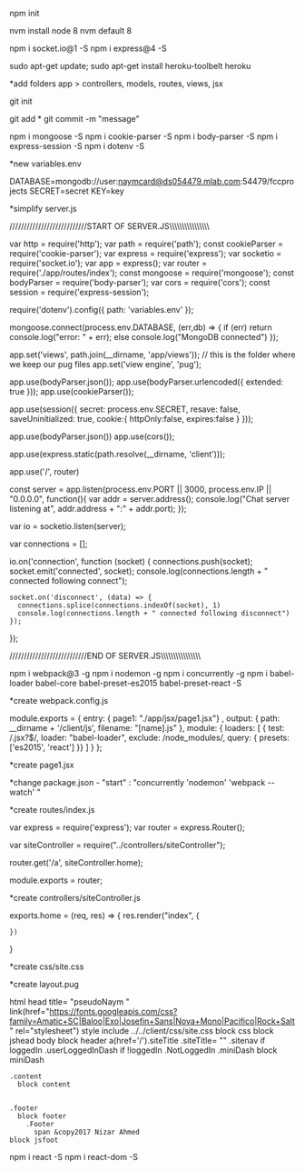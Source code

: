 npm init

nvm install node 8
nvm default 8


npm i socket.io@1 -S
npm i express@4 -S


 sudo apt-get update; sudo apt-get install heroku-toolbelt heroku
 
 *add folders app > controllers, models, routes, views, jsx

 
 git init
 
 git add *
 git commit -m "message"
 
npm i mongoose -S
npm i cookie-parser -S
npm i body-parser -S
npm i express-session -S
 npm i dotenv -S
 
 
*new variables.env

DATABASE=mongodb://user:naymcard@ds054479.mlab.com:54479/fccprojects
SECRET=secret
KEY=key

*simplify server.js

///////////////////////////START OF SERVER.JS\\\\\\\\\\\\\\\\\\\\\\\\\\\\\\\

var http = require('http');
var path = require('path');
const cookieParser = require('cookie-parser');
var express = require('express');
var socketio = require('socket.io');
var app = express();
var router = require('./app/routes/index');
const mongoose = require('mongoose');
const bodyParser = require('body-parser');
var cors = require('cors');
const session = require('express-session');

require('dotenv').config({ path: 'variables.env' });


mongoose.connect(process.env.DATABASE, (err,db) => {
  if (err) return console.log("error: " + err);
  else console.log("MongoDB connected")
});

app.set('views', path.join(__dirname, 'app/views')); // this is the folder where we keep our pug files
app.set('view engine', 'pug');


app.use(bodyParser.json());
app.use(bodyParser.urlencoded({ extended: true }));
app.use(cookieParser());

  
app.use(session({
  secret: process.env.SECRET,
  resave: false,
  saveUninitialized: true,
  cookie:{
        httpOnly:false,
        expires:false
    }
}));

app.use(bodyParser.json())
app.use(cors());


app.use(express.static(path.resolve(__dirname, 'client')));


app.use('/', router)


const server = app.listen(process.env.PORT || 3000, process.env.IP || "0.0.0.0", function(){
  var addr = server.address();
  console.log("Chat server listening at", addr.address + ":" + addr.port);
});

var io = socketio.listen(server);

var connections = [];


io.on('connection', function (socket) {
    connections.push(socket);
    socket.emit('connected', socket);
    console.log(connections.length + " connected following connect");
    
    socket.on('disconnect', (data) => {
      connections.splice(connections.indexOf(socket), 1)
      console.log(connections.length + " connected following disconnect")
    });
    
    
  });
  
  
  ///////////////////////////END OF SERVER.JS\\\\\\\\\\\\\\\\\\\\\\\\\\\\\\\

npm i webpack@3 -g
npm i nodemon -g
npm i concurrently -g
npm i babel-loader babel-core babel-preset-es2015 babel-preset-react -S




*create webpack.config.js


module.exports = {
    entry: {
       page1:  "./app/jsx/page1.jsx"}
        ,
    output: {
        path: __dirname + '/client/js',
        filename: "[name].js"
    },
    module: {
        loaders: [
            { test: /.jsx?$/, loader: "babel-loader", exclude: /node_modules/,
            query: {
                presets: ['es2015', 'react']
            }}
        ]
    }
};


*create page1.jsx


*change package.json - "start" : "concurrently 'nodemon' 'webpack --watch' "

*create routes/index.js

var express = require('express');
var router = express.Router();

var siteController = require("../controllers/siteController");

router.get('/a', siteController.home);


module.exports = router;

*create controllers/siteController.js

exports.home = (req, res) => {
    res.render("index", {
        
    })
}

*create css/site.css

*create layout.pug

html
  head
    title= "pseudoNaym "
    link(href="https://fonts.googleapis.com/css?family=Amatic+SC|Baloo|Exo|Josefin+Sans|Nova+Mono|Pacifico|Rock+Salt" rel="stylesheet")
    style
      include ../../client/css/site.css
    block css
    block jshead
  body
    block header
      a(href='/').siteTitle
        .siteTitle= ""
      .sitenav
      if loggedIn
        .userLoggedInDash
      if !loggedIn
        .NotLoggedIn
      .miniDash
        block miniDash
      
    
    
    .content
      block content
    
    
    .footer
      block footer
        .Footer
          span &copy2017 Nizar Ahmed
    block jsfoot


npm i react -S
npm i react-dom -S
